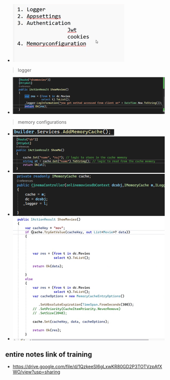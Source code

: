 - ![alt text](image-312.png)

> logger

- ![alt text](image-317.png)

> memory configurations

- ![alt text](image-313.png)
- ![alt text](image-314.png)
- ![alt text](image-315.png)
- ![alt text](image-316.png)

## entire notes link of training

- https://drive.google.com/file/d/1QzkeeSI6gLxwKR80GD2P3TOTVzpAfXWO/view?usp=sharing
